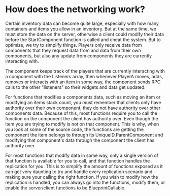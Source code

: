 # How does the networking work?

Certain inventory data can become quite large, especially with how many containers and items you allow in an inventory. But at the same time, we must store the data on the server, otherwise a client could modify their data before the StartComponent function is called and cheat the system. But to optimize, we try to simplify things. Players only receive data from components that they request data from and data from their own components, but also any update from components they are currently interacting with.

The component keeps track of the players that are currently interacting with a component with the Listeners array, then whenever PlayerA moves, adds, removes or interacts with an item in some way, the component sends RPC calls to the other "listeners" so their widgets and data get updated.

For functions that modifies a components data, such as moving an item or modifying an items stack count, you must remember that clients only have authority over their own component, they do not have authority over other components data.
Because of this, most functions require you to call the function on the component the client has authority over. Even though the item you are trying to modify is not on that component.
This is why, when you look at some of the source code, the functions are getting the component the item belongs to through its UniqueID.ParentComponent and modifying that component's data through the component the client has authority over.

For most functions that modify data in some way, only a single version of that function is available for you to call, and that function handles the replication for you. This is to simplify the amount of functions exposed as it can get very daunting to try and handle every replication scenario and making sure your calling the right function. If you wish to modify how the replication is handled, you can always go into the functions, modify them, or enable the server/client functions to be BlueprintCallable.